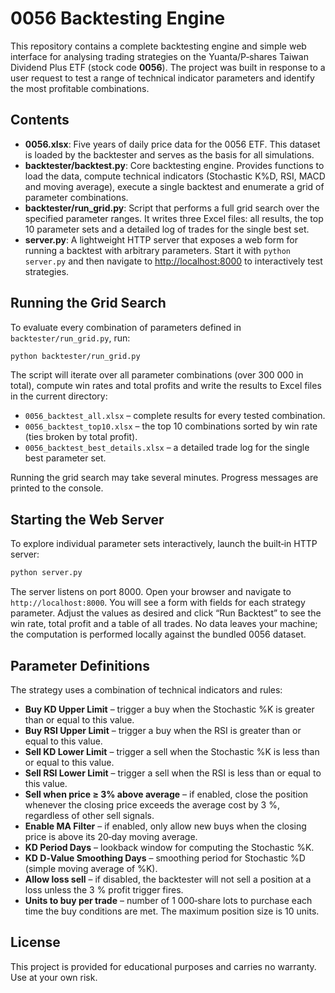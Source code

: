 # 0056 Backtesting Engine

This repository contains a complete backtesting engine and simple web
interface for analysing trading strategies on the Yuanta/P‑shares Taiwan
Dividend Plus ETF (stock code **0056**).  The project was built in
response to a user request to test a range of technical indicator
parameters and identify the most profitable combinations.

## Contents

- **0056.xlsx**: Five years of daily price data for the 0056 ETF.  This
  dataset is loaded by the backtester and serves as the basis for all
  simulations.
- **backtester/backtest.py**: Core backtesting engine.  Provides
  functions to load the data, compute technical indicators (Stochastic
  K%D, RSI, MACD and moving average), execute a single backtest and
  enumerate a grid of parameter combinations.
- **backtester/run_grid.py**: Script that performs a full grid search
  over the specified parameter ranges.  It writes three Excel files:
  all results, the top 10 parameter sets and a detailed log of trades
  for the single best set.
- **server.py**: A lightweight HTTP server that exposes a web form for
  running a backtest with arbitrary parameters.  Start it with
  `python server.py` and then navigate to
  [http://localhost:8000](http://localhost:8000) to interactively test
  strategies.

## Running the Grid Search

To evaluate every combination of parameters defined in
`backtester/run_grid.py`, run:

```bash
python backtester/run_grid.py
```

The script will iterate over all parameter combinations (over
300 000 in total), compute win rates and total profits and write the
results to Excel files in the current directory:

- `0056_backtest_all.xlsx` – complete results for every tested
  combination.
- `0056_backtest_top10.xlsx` – the top 10 combinations sorted by win
  rate (ties broken by total profit).
- `0056_backtest_best_details.xlsx` – a detailed trade log for the
  single best parameter set.

Running the grid search may take several minutes.  Progress messages
are printed to the console.

## Starting the Web Server

To explore individual parameter sets interactively, launch the
built‑in HTTP server:

```bash
python server.py
```

The server listens on port 8000.  Open your browser and navigate to
`http://localhost:8000`.  You will see a form with fields for each
strategy parameter.  Adjust the values as desired and click “Run
Backtest” to see the win rate, total profit and a table of all trades.
No data leaves your machine; the computation is performed locally
against the bundled 0056 dataset.

## Parameter Definitions

The strategy uses a combination of technical indicators and rules:

- **Buy KD Upper Limit** – trigger a buy when the Stochastic %K is
  greater than or equal to this value.
- **Buy RSI Upper Limit** – trigger a buy when the RSI is greater than
  or equal to this value.
- **Sell KD Lower Limit** – trigger a sell when the Stochastic %K is
  less than or equal to this value.
- **Sell RSI Lower Limit** – trigger a sell when the RSI is less than or
  equal to this value.
- **Sell when price ≥ 3% above average** – if enabled, close the
  position whenever the closing price exceeds the average cost by 3 %,
  regardless of other sell signals.
- **Enable MA Filter** – if enabled, only allow new buys when the
  closing price is above its 20‑day moving average.
- **KD Period Days** – lookback window for computing the Stochastic %K.
- **KD D‑Value Smoothing Days** – smoothing period for Stochastic %D
  (simple moving average of %K).
- **Allow loss sell** – if disabled, the backtester will not sell a
  position at a loss unless the 3 % profit trigger fires.
- **Units to buy per trade** – number of 1 000‑share lots to purchase
  each time the buy conditions are met.  The maximum position size is
  10 units.

## License

This project is provided for educational purposes and carries no
warranty.  Use at your own risk.